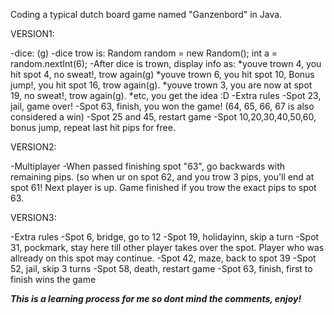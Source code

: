 Coding a typical dutch board game named "Ganzenbord" in Java.

VERSION1:

-dice: (g)
-dice trow is: Random random = new Random(); int a = random.nextInt(6);
-After dice is trown, display info as: 
	*youve trown 4, you hit spot 4, no sweat!, trow again(g)
	*youve trown 6, you hit spot 10, Bonus jump!, you hit spot 16, trow again(g).
	*youve trown 3, you are now at spot 19, no sweat!, trow again(g).
	*etc, you get the idea :D
-Extra rules
	-Spot 23, jail, game over!
	-Spot 63, finish, you won the game! (64, 65, 66, 67 is also considered a win)
	-Spot 25 and 45, restart game
	-Spot 10,20,30,40,50,60, bonus jump, repeat last hit pips for free.


VERSION2:

-Multiplayer
-When passed finishing spot "63", go backwards with remaining pips. 
(so when ur on spot 62, and you trow 3 pips, you'll end at spot 61! Next player is up. Game finished if you trow the exact pips to spot 63.

VERSION3:

-Extra rules
	-Spot 6, bridge, go to 12
	-Spot 19, holidayinn, skip a turn
	-Spot 31, pockmark, stay here till other player takes over the spot. Player who was allready on this spot may continue.
	-Spot 42, maze, back to spot 39
	-Spot 52, jail, skip 3 turns
	-Spot 58, death, restart game
	-Spot 63, finish, first to finish wins the game

***This is a learning process for me so dont mind the comments, enjoy!***
